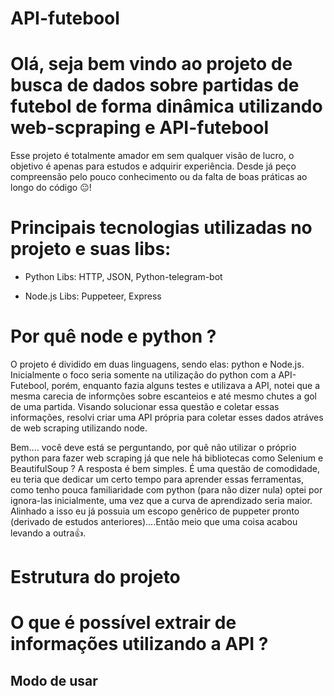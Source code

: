 # API-futebool 

<h1>Olá, seja bem vindo ao projeto de busca de dados sobre partidas de futebol de forma dinâmica utilizando web-scpraping e API-futebool</h1>

<div>Esse projeto é totalmente amador em sem  qualquer visão de lucro, o objetivo é apenas para estudos e adquirir experiência. Desde já peço compreensão pelo pouco conhecimento ou da falta de boas práticas ao longo do código 😐!</div>

# Principais tecnologias utilizadas no projeto e suas libs:
- Python
   Libs: HTTP, JSON, Python-telegram-bot 

- Node.js 
   Libs: Puppeteer, Express

# Por quê node e python ? 

<p>O projeto é dividido em duas linguagens, sendo elas: python e Node.js. Inicialmente o foco seria somente na utilização do python com a API-Futebool, porém, enquanto fazia alguns testes e utilizava a API, notei que a mesma carecia de informções sobre escanteios e até mesmo chutes a gol de uma partida. Visando solucionar essa questão e coletar essas informações, resolvi criar uma API própria para coletar esses dados atráves de web scraping utilizando node.</p> 
<p>Bem.... você deve está se perguntando, por quê não utilizar o próprio python para fazer web scraping já que nele há bibliotecas como Selenium e BeautifulSoup ? A resposta é bem simples. É uma questão de comodidade, eu teria que dedicar um certo tempo para aprender essas ferramentas, como tenho pouca familiaridade com python (para não dizer nula) optei por ignora-las inicialmente, uma vez que a curva de aprendizado seria maior. Alinhado a isso eu já possuia um escopo genêrico de puppeter pronto (derivado de estudos anteriores)....Então meio que uma coisa acabou levando a outra👍.</p>


# Estrutura do projeto

# O que é possível extrair de informações utilizando a API ?

## Modo de usar
